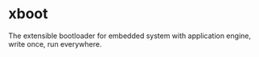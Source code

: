 # xboot
The extensible bootloader for embedded system with application engine, write once, run everywhere.
